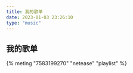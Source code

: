 ```yaml
---
title: 我的歌单
date: 2023-01-03 23:26:10
type: "music"
---
```


## 我的歌单

{% meting "7583199270" "netease" "playlist" %}

